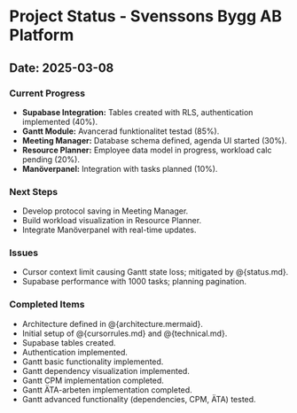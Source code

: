 # Project Status - Svenssons Bygg AB Platform
## Date: 2025-03-08
### Current Progress
- **Supabase Integration:** Tables created with RLS, authentication implemented (40%).
- **Gantt Module:** Avancerad funktionalitet testad (85%).
- **Meeting Manager:** Database schema defined, agenda UI started (30%).
- **Resource Planner:** Employee data model in progress, workload calc pending (20%).
- **Manöverpanel:** Integration with tasks planned (10%).
### Next Steps 
- Develop protocol saving in Meeting Manager.
- Build workload visualization in Resource Planner.
- Integrate Manöverpanel with real-time updates.
### Issues
- Cursor context limit causing Gantt state loss; mitigated by @{status.md}.
- Supabase performance with 1000 tasks; planning pagination.
### Completed Items
- Architecture defined in @{architecture.mermaid}.
- Initial setup of @{cursorrules.md} and @{technical.md}.
- Supabase tables created.
- Authentication implemented.
- Gantt basic functionality implemented.
- Gantt dependency visualization implemented.
- Gantt CPM implementation completed.
- Gantt ÄTA-arbeten implementation completed.
- Gantt advanced functionality (dependencies, CPM, ÄTA) tested. 